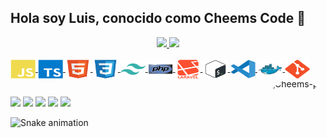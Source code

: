 ## Hola soy Luis, conocido como Cheems Code   👋

<div align="center">
  <a href="https://github.com/cheems-dev">
  <img height="180em" src="https://github-readme-stats.vercel.app/api?username=cheems-dev&show_icons=true&theme=dark&include_all_commits=true&count_private=true"/>
  <img height="180em" src="https://github-readme-stats.vercel.app/api/top-langs/?username=cheems-dev&layout=compact&langs_count=7&theme=dark"/>
</div>
<div style="display: inline_block"><br>
  <img align="center" alt="Cheems-Js" height="30" width="40" src="https://raw.githubusercontent.com/devicons/devicon/master/icons/javascript/javascript-plain.svg">
  <img align="center" alt="Cheems-Ts" height="30" width="40" src="https://raw.githubusercontent.com/devicons/devicon/master/icons/typescript/typescript-plain.svg">
  <img align="center" alt="Cheems-HTML" height="30" width="40" src="https://raw.githubusercontent.com/devicons/devicon/master/icons/html5/html5-original.svg">
  <img align="center" alt="Cheems-CSS" height="30" width="40" src="https://raw.githubusercontent.com/devicons/devicon/master/icons/css3/css3-original.svg">
  <img align="center" alt="Cheems-Tailwindcss" height="30" width="40" src="https://github.com/devicons/devicon/blob/master/icons/tailwindcss/tailwindcss-plain.svg">
  <img align="center" alt="Cheems-Php" height="30" width="40" src="https://github.com/devicons/devicon/blob/master/icons/php/php-original.svg">
  <img align="center" alt="Cheems-Laravel" height="30" width="40" src="https://github.com/devicons/devicon/blob/master/icons/laravel/laravel-plain-wordmark.svg">
  <img align="center" alt="Cheems-Bash" height="30" width="40" src="https://github.com/devicons/devicon/blob/master/icons/bash/bash-original.svg"> 
  <img align="center" alt="Cheems-Vscode" height="30" width="40" src="https://github.com/devicons/devicon/blob/master/icons/vscode/vscode-original.svg"> 
  <img align="center" alt="Cheems-Docker" height="30" width="40" src="https://github.com/devicons/devicon/blob/master/icons/docker/docker-original.svg"> 
  <img align="center" alt="Cheems-Git" height="30" width="40" src="https://github.com/devicons/devicon/blob/master/icons/git/git-original.svg"> 
  <img align="right" alt="Cheems-pic" height="150" style="border-radius:50px;" src="https://c.tenor.com/iQ9IoqRWknMAAAAC/doge-dance.gif">
</div>
 
 ##
  
<div> 
  <a href="https://www.youtube.com/channel/UC0J1vue7cW_Xq1oriEJqcvg" target="_blank"><img src="https://img.shields.io/badge/YouTube-FF0000?style=for-the-badge&logo=youtube&logoColor=white" target="_blank"></a>
  <a href="https://www.instagram.com/luisdevcode/" target="_blank"><img src="https://img.shields.io/badge/-Instagram-%23E4405F?style=for-the-badge&logo=instagram&logoColor=white" target="_blank"></a>
 	<a href="https://www.behance.net/luisclpz" target="_blank"><img src="https://img.shields.io/badge/Behance-%230077B5?style=for-the-badge&logo=behance&logoColor=white" target="_blank"></a>
  <a href = "mailto:daprimovaria@gmail.com"><img src="https://img.shields.io/badge/-Gmail-%23333?style=for-the-badge&logo=gmail&logoColor=white" target="_blank"></a>
  <a href="https://www.linkedin.com/in/luis-c-2b6b19171" target="_blank"><img src="https://img.shields.io/badge/-LinkedIn-%230077B5?style=for-the-badge&logo=linkedin&logoColor=white" target="_blank"></a> 
 
  ![Snake animation](https://github.com/cheems-dev/snk/blob/output/github-contribution-grid-snake.svg)
 
</div>
